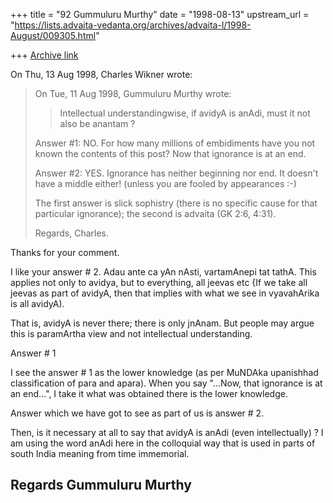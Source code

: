 +++
title = "92 Gummuluru Murthy"
date = "1998-08-13"
upstream_url = "https://lists.advaita-vedanta.org/archives/advaita-l/1998-August/009305.html"

+++
[Archive link](https://lists.advaita-vedanta.org/archives/advaita-l/1998-August/009305.html)

On Thu, 13 Aug 1998, Charles Wikner wrote:

> On Tue, 11 Aug 1998, Gummuluru Murthy wrote:
>
> > Intellectual understandingwise, if avidyA is anAdi, must it not
> > also be anantam ?
>
> Answer #1: NO.  For how many millions of embidiments have you not
> known the contents of this post?  Now that ignorance is at an end.
>
> Answer #2: YES. Ignorance has neither beginning nor end.  It doesn't
> have a middle either!  (unless you are fooled by appearances :-)
>
> The first answer is slick sophistry (there is no specific cause for
> that particular ignorance); the second is advaita (GK 2:6, 4:31).
>
> Regards, Charles.
>


Thanks for your comment.

I like your answer # 2. Adau ante ca yAn nAsti, vartamAnepi tat tathA.
This applies not only to avidya, but to everything, all jeevas etc {If we
take all jeevas as part of avidyA, then that implies with what we see in
vyavahArika is all avidyA).

That is, avidyA is never there; there is only jnAnam.
But people may argue this is paramArtha view and not intellectual
understanding.

Answer # 1

I see the answer # 1 as the lower knowledge (as per MuNDAka upanishhad
classification of para and apara). When you say "...Now, that ignorance
is at an end...", I take it what was obtained there is the lower
knowledge.

Answer which we have got to see as part of us is answer # 2.

Then, is it necessary at all to say that avidyA is anAdi (even
intellectually) ? I am using the word anAdi here in the colloquial way
that is used in parts of south India meaning from time immemorial.

Regards
Gummuluru Murthy
------------------------------------------------------------------------

